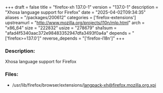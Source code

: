 +++
draft = false
title = "firefox-xh 137.0-1"
version = "137.0-1"
description = "Xhosa language support for Firefox"
date = "2025-04-02T09:34:35"
aliases = "/packages/200612"
categories = ['firefox-extensions']
upstreamurl = "http://www.mozilla.org/projects/l10n/mlp.html"
arch = "x86_64"
size = "222832"
usize = "278679"
sha1sum = "afad4f5340aac372e98483352947dfa3493f0a4a"
depends = "['firefox>=137.0']"
reverse_depends = "['firefox-i18n']"
+++
### Description: 
Xhosa language support for Firefox

### Files: 
* /usr/lib/firefox/browser/extensions/langpack-xh@firefox.mozilla.org.xpi
